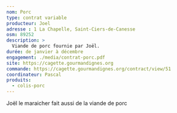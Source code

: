 ```yaml
---
nom: Porc
type: contrat variable
producteur: Joel
adresse : 1 La Chapelle, Saint-Ciers-de-Canesse
osm: 89252
description: >
  Viande de porc fournie par Joël.
durée: de janvier à décembre
engagement: ./media/contrat-porc.pdf
site: https://cagette.gourmandignes.org
commande: https://cagette.gourmandignes.org/contract/view/51
coordinateur: Pascal
produits:
  - colis-porc
---
```


Joël le maraicher fait aussi de la viande de porc